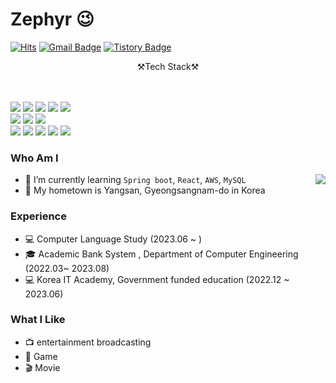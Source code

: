 # Zephyr 😉
[![Hits](https://hits.seeyoufarm.com/api/count/incr/badge.svg?url=https%3A%2F%2Fgithub.com%2Fhyuk12&count_bg=%23EB8B10&title_bg=%23684327&icon=&icon_color=%23E7E7E7&title=VISIT&edge_flat=false)](https://github.com/hyuk12) 
[![Gmail Badge](https://img.shields.io/badge/Gmail-D14836?style=flat&logo=Gmail&logoColor=white)](mailto:gogur7419@gmail.com) 
[![Tistory Badge](https://img.shields.io/badge/Tech%20Blog-555263?style=flat&logoColor=white)](https://hyuko.com/)


<center>⚒️Tech Stack⚒</center></br></br>
 
<img src="https://img.shields.io/badge/HTML5-E34F26?style=flat-square&logo=HTML5&logoColor=white"> <img src="https://img.shields.io/badge/CSS3-1572B6?style=flat-square&logo=CSS3&logoColor=white"> <img src="https://img.shields.io/badge/JavaScript-F7DF1E?style=flat-square&logo=JavaScript&logoColor=white"> <img src="https://img.shields.io/badge/TypeScript-3178C6?style=flat-square&logo=TypeScript&logoColor=white"> <img src="https://img.shields.io/badge/React-61DAFB?style=flat-square&logo=React&logoColor=white"> </br>
<img src="https://img.shields.io/badge/Spring-6DB33F?style=flat-square&logo=Spring&logoColor=white"> <img src="https://img.shields.io/badge/Spring Boot-6DB33F?style=flat-square&logo=Spring Boot&logoColor=white"> <img src="https://img.shields.io/badge/Spring Security-6DB33F?style=flat-square&logo=Spring Security&logoColor=white"></br>
<img src="https://img.shields.io/badge/Java-3776AB?style=flat-square&logo=Java&logoColor=white"> <img src="https://img.shields.io/badge/Kotlin-7F52FF?style=flat-square&logo=Kotlin&logoColor=white">  <img src="https://img.shields.io/badge/MariaDB-003545?style=flat-square&logo=MariaDB&logoColor=white"> <img src="https://img.shields.io/badge/MySQL-4479A1?style=flat-square&logo=MySQL&logoColor=white"> <img src="https://img.shields.io/badge/Docker-2496ED?style=flat-square&logo=Docker&logoColor=white">


### Who Am I

<img align='right' src="http://mazassumnida.wtf/api/v2/generate_badge?boj=chlgogur">

- 🌱 I’m currently learning `Spring boot`, `React`, `AWS`, `MySQL`
- 🚅 My hometown is Yangsan, Gyeongsangnam-do in Korea

### Experience
- 💻 Computer Language Study (2023.06 ~ )
- 🎓 Academic Bank System , Department of Computer Engineering (2022.03~ 2023.08)
- 💻 Korea IT Academy, Government funded education (2022.12 ~ 2023.06)

### What I Like
- 📺 entertainment broadcasting
- 🔵 Game
- 🎬 Movie




